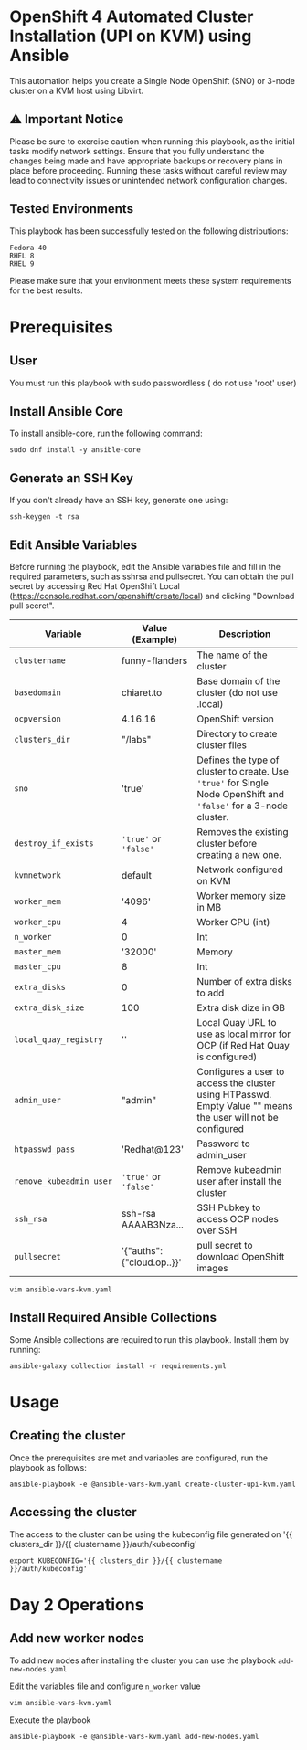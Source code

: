 # OpenShift 4 Automated Cluster Installation (UPI on KVM) using Ansible

This automation helps you create a Single Node OpenShift (SNO) or 3-node cluster on a KVM host using Libvirt.

## ⚠️ Important Notice

Please be sure to exercise caution when running this playbook, as the initial tasks modify network settings. Ensure that you fully understand the changes being made and have appropriate backups or recovery plans in place before proceeding. Running these tasks without careful review may lead to connectivity issues or unintended network configuration changes.

## Tested Environments

This playbook has been successfully tested on the following distributions:

    Fedora 40
    RHEL 8
    RHEL 9

Please make sure that your environment meets these system requirements for the best results.

# Prerequisites

## User

You must run this playbook with sudo passwordless ( do not use 'root' user)

## Install Ansible Core

To install ansible-core, run the following command:

```
sudo dnf install -y ansible-core
```


## Generate an SSH Key

If you don't already have an SSH key, generate one using:

```
ssh-keygen -t rsa
```

## Edit Ansible Variables

Before running the playbook, edit the Ansible variables file and fill in the required parameters, such as sshrsa and pullsecret. You can obtain the pull secret by accessing Red Hat OpenShift Local (https://console.redhat.com/openshift/create/local) and clicking "Download pull secret".


| Variable             | Value (Example)              | Description                                                                                 |
|-----------------------|---------------------|---------------------------------------------------------------------------------------------|
| `clustername` | funny-flanders | The name of the cluster |
| `basedomain` | chiaret.to | Base domain of the cluster (do not use .local) |
| `ocpversion` | 4.16.16 | OpenShift version |
| `clusters_dir` | "/labs" | Directory to create cluster files |
| `sno` | 'true' | Defines the type of cluster to create. Use `'true'` for Single Node OpenShift and `'false'` for a 3-node cluster. |
| `destroy_if_exists` | `'true'` or `'false'` | Removes the existing cluster before creating a new one. |
| `kvmnetwork` | default | Network configured on KVM |
| `worker_mem` | '4096' | Worker memory size in MB |
| `worker_cpu` | 4 | Worker CPU (int) |
| `n_worker` | 0 | Int |
| `master_mem` | '32000' | Memory |
| `master_cpu` | 8 | Int |
| `extra_disks` | 0 | Number of extra disks to add |
| `extra_disk_size` | 100 | Extra disk dize in GB |
| `local_quay_registry` | '' | Local Quay URL to use as local mirror for OCP (if Red Hat Quay is configured) |
| `admin_user` | "admin" | Configures a user to access the cluster using HTPasswd. Empty Value "" means the user will not be configured |
| `htpasswd_pass` | 'Redhat@123' | Password to admin_user |
| `remove_kubeadmin_user` | `'true'` or `'false'` | Remove kubeadmin user after install the cluster |
| `ssh_rsa`  | ssh-rsa AAAAB3Nza... | SSH Pubkey to access OCP nodes over SSH |
| `pullsecret` | '{"auths":{"cloud.op..}}' | pull secret to download OpenShift images |

```
vim ansible-vars-kvm.yaml
```

## Install Required Ansible Collections

Some Ansible collections are required to run this playbook. Install them by running:

```
ansible-galaxy collection install -r requirements.yml
```

# Usage

## Creating the cluster

Once the prerequisites are met and variables are configured, run the playbook as follows:

```
ansible-playbook -e @ansible-vars-kvm.yaml create-cluster-upi-kvm.yaml
```

## Accessing the cluster

The access to the cluster can be using the kubeconfig file generated on '{{ clusters_dir }}/{{ clustername }}/auth/kubeconfig'

```
export KUBECONFIG='{{ clusters_dir }}/{{ clustername }}/auth/kubeconfig'
```

# Day 2 Operations

## Add new worker nodes

To add new nodes after installing the cluster you can use the playbook `add-new-nodes.yaml`

Edit the variables file and configure `n_worker` value

```
vim ansible-vars-kvm.yaml
```

Execute the playbook

```
ansible-playbook -e @ansible-vars-kvm.yaml add-new-nodes.yaml
```
